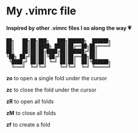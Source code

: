 # My .vimrc file
#### Inspired by other .vimrc files I so along the way :heartpulse:

	██╗   ██╗██╗███╗   ███╗██████╗  ██████╗
	██║   ██║██║████╗ ████║██╔══██╗██╔════╝
	██║   ██║██║██╔████╔██║██████╔╝██║
	╚██╗ ██╔╝██║██║╚██╔╝██║██╔══██╗██║
	 ╚████╔╝ ██║██║ ╚═╝ ██║██║  ██║╚██████╗
	  ╚═══╝  ╚═╝╚═╝     ╚═╝╚═╝  ╚═╝ ╚═════╝ 
																				
**zo** to open a single fold under the cursor

**zc** to close the fold under the cursor

**zR** to open all folds

**zM** to close all folds

**zf** to create a fold


